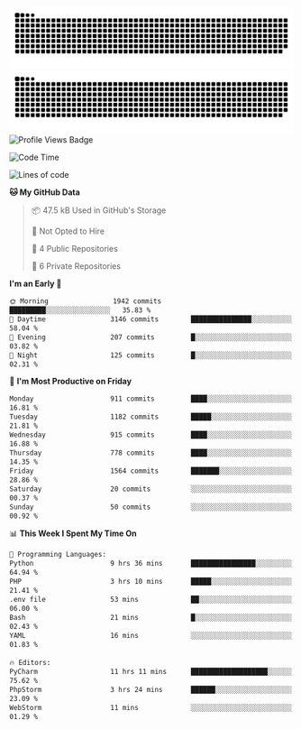 <img src="https://github.com/nielsbaggerman/nielsbaggerman/blob/output/github-contribution-grid-snake.svg#gh-light-mode-only" alt="GitHub Snake Light">
<img src="https://github.com/nielsbaggerman/nielsbaggerman/blob/output/github-contribution-grid-snake-dark.svg#gh-dark-mode-only" alt="GitHub Snake Dark">
<img src="https://komarev.com/ghpvc/?username=nielsbaggerman&amp;label=Profile+Views" alt="Profile Views Badge" />

<!--START_SECTION:waka-->
![Code Time](http://img.shields.io/badge/Code%20Time-2%2C171%20hrs%2046%20mins-blue)

![Lines of code](https://img.shields.io/badge/From%20Hello%20World%20I%27ve%20Written-7.7%20million%20lines%20of%20code-blue)

**🐱 My GitHub Data** 

> 📦 47.5 kB Used in GitHub's Storage 
 > 
> 🚫 Not Opted to Hire
 > 
> 📜 4 Public Repositories 
 > 
> 🔑 6 Private Repositories 
 > 
**I'm an Early 🐤** 

```text
🌞 Morning                1942 commits        █████████░░░░░░░░░░░░░░░░   35.83 % 
🌆 Daytime                3146 commits        ███████████████░░░░░░░░░░   58.04 % 
🌃 Evening                207 commits         █░░░░░░░░░░░░░░░░░░░░░░░░   03.82 % 
🌙 Night                  125 commits         █░░░░░░░░░░░░░░░░░░░░░░░░   02.31 % 
```
📅 **I'm Most Productive on Friday** 

```text
Monday                   911 commits         ████░░░░░░░░░░░░░░░░░░░░░   16.81 % 
Tuesday                  1182 commits        █████░░░░░░░░░░░░░░░░░░░░   21.81 % 
Wednesday                915 commits         ████░░░░░░░░░░░░░░░░░░░░░   16.88 % 
Thursday                 778 commits         ████░░░░░░░░░░░░░░░░░░░░░   14.35 % 
Friday                   1564 commits        ███████░░░░░░░░░░░░░░░░░░   28.86 % 
Saturday                 20 commits          ░░░░░░░░░░░░░░░░░░░░░░░░░   00.37 % 
Sunday                   50 commits          ░░░░░░░░░░░░░░░░░░░░░░░░░   00.92 % 
```


📊 **This Week I Spent My Time On** 

```text
💬 Programming Languages: 
Python                   9 hrs 36 mins       ████████████████░░░░░░░░░   64.94 % 
PHP                      3 hrs 10 mins       █████░░░░░░░░░░░░░░░░░░░░   21.41 % 
.env file                53 mins             ██░░░░░░░░░░░░░░░░░░░░░░░   06.00 % 
Bash                     21 mins             █░░░░░░░░░░░░░░░░░░░░░░░░   02.43 % 
YAML                     16 mins             ░░░░░░░░░░░░░░░░░░░░░░░░░   01.83 % 

🔥 Editors: 
PyCharm                  11 hrs 11 mins      ███████████████████░░░░░░   75.62 % 
PhpStorm                 3 hrs 24 mins       ██████░░░░░░░░░░░░░░░░░░░   23.09 % 
WebStorm                 11 mins             ░░░░░░░░░░░░░░░░░░░░░░░░░   01.29 % 
```


<!--END_SECTION:waka-->
